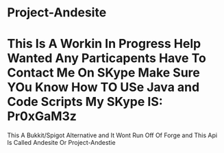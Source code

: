 Project-Andesite
================
This Is A Workin In Progress
Help Wanted Any Particapents Have To Contact Me On SKype Make Sure YOu Know How TO USe Java and Code Scripts My SKype IS: Pr0xGaM3z
================

This A Bukkit/Spigot Alternative and It Wont Run Off Of Forge and This Api Is Called Andesite Or Project-Andestie
